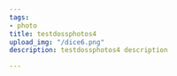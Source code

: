 ```yaml
---
tags:
- photo
title: testdossphotos4
upload_img: "/dice6.png"
description: testdossphotos4 description

---
```

